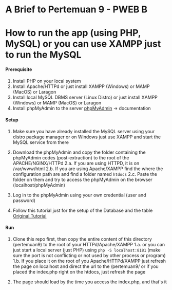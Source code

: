 # A Brief to Pertemuan 9 - PWEB B

# How to run the app (using PHP, MySQL) or you can use XAMPP just to run the MySQL

#### Prerequisite

1. Install PHP on your local system
2. Install Apache/HTTPd or just install XAMPP (Windows) or MAMP (MacOS) or Laragon
3. Install local MySQL DBMS server (Linux Distro) or just install XAMPP (Windows) or MAMP (MacOS) or Laragon
4. Install phpMyAdmin to the server [phpMyAdmin](https://www.phpmyadmin.net/) -> documentation

#### Setup

1. Make sure you have already installed the MySQL server using your distro package manager or on Windows just use XAMPP and start the MySQL service from there
2. Download the phpMyAdmin and copy the folder containing the phpMyAdmin codes (post-extraction) to the root of the APACHE/NGINX/HTTPd
   2.a. If you are using HTTPD, it is on /var/www/html
   2.b. If you are using Apache/XAMPP find the where the configuration path are and find a folder named `htdocs`
   2.c. Paste the folder on them and try to access the phpMyAdmin on the browser (localhost/phpMyAdmin)

3. Log in to the phpMyAdmin using your own credential (user and password)
4. Follow this tutorial just for the setup of the Database and the table [Original Tutorial](https://www.petanikode.com/tutorial-php-mysql/)

#### Run

1. Clone this repo first, then copy the entire content of this directory (pertemuan9) to the root of your HTTPd/Apache/XAMPP
   1.a. or you can just start a local server (just PHP) using `php -S localhost:8181` (make sure the port is not conflicting or not used by other process or program)
   1.b. If you place it on the root of you Apache/HTTPd/XAMPP just refresh the page on localhost and direct the url to the /pertemuan9/ or if you placed the index.php right on the htdocs, just refresh the page

2. The page should load by the time you access the index.php, and that's it
